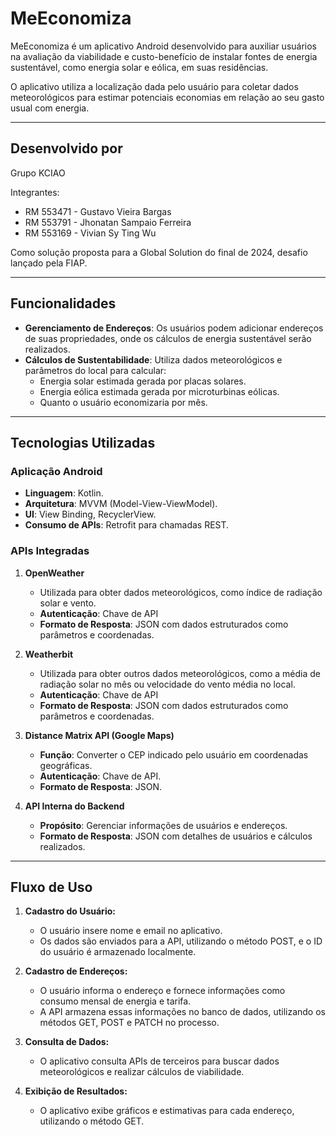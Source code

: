 # MeEconomiza

MeEconomiza é um aplicativo Android desenvolvido para auxiliar usuários na avaliação da viabilidade e custo-benefício de instalar fontes de energia sustentável, como energia solar e eólica, em suas residências. 

O aplicativo utiliza a localização dada pelo usuário para coletar dados meteorológicos para estimar potenciais economias em relação ao seu gasto usual com energia.

---


## Desenvolvido por

Grupo KCIAO

Integrantes:
- RM 553471 - Gustavo Vieira Bargas
- RM 553791 - Jhonatan Sampaio Ferreira
- RM 553169 - Vivian Sy Ting Wu

Como solução proposta para a Global Solution do final de 2024, desafio lançado pela FIAP.

---

## Funcionalidades

- **Gerenciamento de Endereços**: Os usuários podem adicionar endereços de suas propriedades, onde os cálculos de energia sustentável serão realizados.
- **Cálculos de Sustentabilidade**: Utiliza dados meteorológicos e parâmetros do local para calcular:
  - Energia solar estimada gerada por placas solares.
  - Energia eólica estimada gerada por microturbinas eólicas.
  - Quanto o usuário economizaria por mês.

---

## Tecnologias Utilizadas

### Aplicação Android
- **Linguagem**: Kotlin.
- **Arquitetura**: MVVM (Model-View-ViewModel).
- **UI**: View Binding, RecyclerView.
- **Consumo de APIs**: Retrofit para chamadas REST.

### APIs Integradas
1. **OpenWeather**  
   - Utilizada para obter dados meteorológicos, como índice de radiação solar e vento.  
   - **Autenticação**: Chave de API  
   - **Formato de Resposta**: JSON com dados estruturados como parâmetros e coordenadas.
  
2. **Weatherbit**  
   - Utilizada para obter outros dados meteorológicos, como a média de radiação solar no mês ou velocidade do vento média no local.  
   - **Autenticação**: Chave de API  
   - **Formato de Resposta**: JSON com dados estruturados como parâmetros e coordenadas.

2. **Distance Matrix API (Google Maps)**  
   - **Função**: Converter o CEP indicado pelo usuário em coordenadas geográficas.  
   - **Autenticação**: Chave de API.  
   - **Formato de Resposta**: JSON.  

4. **API Interna do Backend**  
   - **Propósito**: Gerenciar informações de usuários e endereços.
   - **Formato de Resposta**: JSON com detalhes de usuários e cálculos realizados.

---
## Fluxo de Uso

1. **Cadastro do Usuário:**
   - O usuário insere nome e email no aplicativo.
   - Os dados são enviados para a API, utilizando o método POST, e o ID do usuário é armazenado localmente.

2. **Cadastro de Endereços:**
   - O usuário informa o endereço e fornece informações como consumo mensal de energia e tarifa.
   - A API armazena essas informações no banco de dados, utilizando os métodos GET, POST e PATCH no processo. 

3. **Consulta de Dados:**
   - O aplicativo consulta APIs de terceiros para buscar dados meteorológicos e realizar cálculos de viabilidade.

4. **Exibição de Resultados:**
   - O aplicativo exibe gráficos e estimativas para cada endereço, utilizando o método GET.

